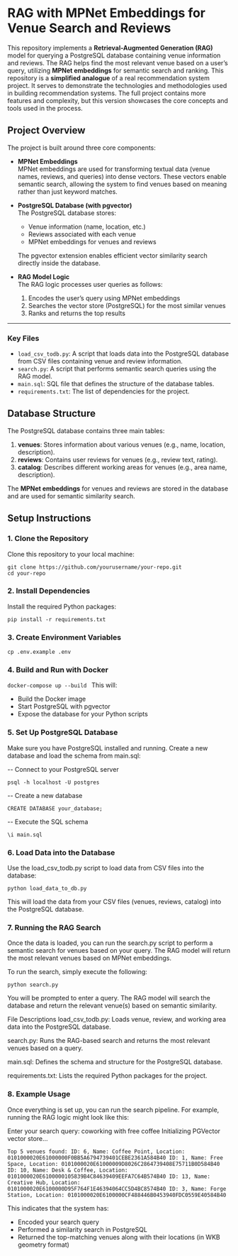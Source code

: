 # RAG with MPNet Embeddings for Venue Search and Reviews

This repository implements a **Retrieval-Augmented Generation (RAG)** model for querying a PostgreSQL database containing venue information and reviews. The RAG helps find the most relevant venue based on a user’s query, utilizing **MPNet embeddings** for semantic search and ranking. This repository is a **simplified analogue** of a real recommendation system project. It serves to demonstrate the technologies and methodologies used in building recommendation systems. The full project contains more features and complexity, but this version showcases the core concepts and tools used in the process.

## Project Overview

The project is built around three core components:

- **MPNet Embeddings**  
  MPNet embeddings are used for transforming textual data (venue names, reviews, and queries) into dense vectors. These vectors enable semantic search, allowing the system to find venues based on meaning rather than just keyword matches.

- **PostgreSQL Database (with pgvector)**  
  The PostgreSQL database stores:
  - Venue information (name, location, etc.)
  - Reviews associated with each venue
  - MPNet embeddings for venues and reviews

  The pgvector extension enables efficient vector similarity search directly inside the database.

- **RAG Model Logic**  
  The RAG logic processes user queries as follows:
  1. Encodes the user’s query using MPNet embeddings
  2. Searches the vector store (PostgreSQL) for the most similar venues
  3. Ranks and returns the top results

---

### Key Files

- `load_csv_todb.py`: A script that loads data into the PostgreSQL database from CSV files containing venue and review information.
- `search.py`: A script that performs semantic search queries using the RAG model.
- `main.sql`: SQL file that defines the structure of the database tables.
- `requirements.txt`: The list of dependencies for the project.
  
## Database Structure

The PostgreSQL database contains three main tables:

1. **venues**: Stores information about various venues (e.g., name, location, description).
2. **reviews**: Contains user reviews for venues (e.g., review text, rating).
3. **catalog**: Describes different working areas for venues (e.g., area name, description).

The **MPNet embeddings** for venues and reviews are stored in the database and are used for semantic similarity search.

## Setup Instructions

### 1. Clone the Repository

Clone this repository to your local machine:

```
git clone https://github.com/yourusername/your-repo.git
cd your-repo
```

### 2. Install Dependencies
Install the required Python packages:

```
pip install -r requirements.txt

```

### 3. Create Environment Variables

`cp .env.example .env
`

### 4. Build and Run with Docker

`docker-compose up --build
`
This will:
- Build the Docker image
- Start PostgreSQL with pgvector
- Expose the database for your Python scripts

### 5. Set Up PostgreSQL Database
Make sure you have PostgreSQL installed and running. Create a new database and load the schema from main.sql:


-- Connect to your PostgreSQL server
```
psql -h localhost -U postgres
```
-- Create a new database
```
CREATE DATABASE your_database;
```
-- Execute the SQL schema
```
\i main.sql
```
### 6. Load Data into the Database
Use the load_csv_todb.py script to load data from CSV files into the database:

```
python load_data_to_db.py
```
This will load the data from your CSV files (venues, reviews, catalog) into the PostgreSQL database.

### 7. Running the RAG Search

Once the data is loaded, you can run the search.py script to perform a semantic search for venues based on your query. The RAG model will return the most relevant venues based on MPNet embeddings.

To run the search, simply execute the following:

```
python search.py
```
You will be prompted to enter a query. The RAG model will search the database and return the relevant venue(s) based on semantic similarity.

File Descriptions
load_csv_todb.py: Loads venue, review, and working area data into the PostgreSQL database.

search.py: Runs the RAG-based search and returns the most relevant venues based on a query.

main.sql: Defines the schema and structure for the PostgreSQL database.

requirements.txt: Lists the required Python packages for the project.

### 8. Example Usage

Once everything is set up, you can run the search pipeline. For example, running the RAG logic might look like this:

Enter your search query: coworking with free coffee
Initializing PGVector vector store...

`Top 5 venues found:
ID: 6, Name: Coffee Point, Location: 0101000020E61000000F0BB5A6794739401CEBE2361A584B40
ID: 1, Name: Free Space, Location: 0101000020E61000009D8026C2864739408E75711B0D584B40
ID: 10, Name: Desk & Coffee, Location: 0101000020E6100000105839B4C84639409EEFA7C64B574B40
ID: 13, Name: Creative Hub, Location: 0101000020E6100000D95F764F1E46394064CC5D4BC8574B40
ID: 3, Name: Forge Station, Location: 0101000020E6100000CF488446B0453940FDC0559E40584B40`

This indicates that the system has:
- Encoded your search query
- Performed a similarity search in PostgreSQL
- Returned the top-matching venues along with their locations (in WKB geometry format)
